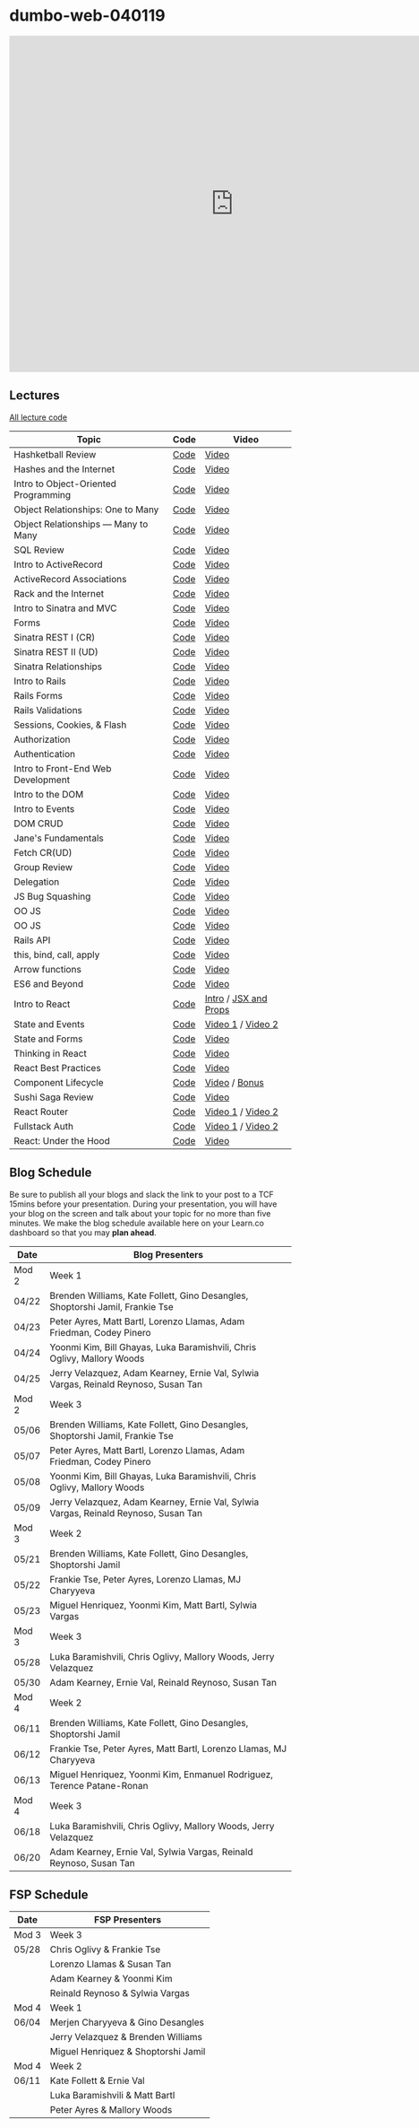 # dumbo-web-040119

<iframe src="https://calendar.google.com/calendar/embed?mode=WEEK&amp;height=600&amp;wkst=1&amp;bgcolor=%23FFFFFF&amp;src=flatironschool.com_beat8cpem9pjlrdtck98mm7aqo%40group.calendar.google.com&amp;color=%23B1365F&amp;src=flatironschool.com_gcf86fl54qj7dggvrp4a1qbvbg%40group.calendar.google.com&amp;color=%232F6309&amp;ctz=America%2FNew_York" style="border-width:0" width="800" height="600" frameborder="0" scrolling="no"></iframe>

## Lectures
[All lecture code](https://github.com/learn-co-students/dumbo-web-040119)

| Topic            | Code                | Video                |
| ---------------- |-------------------- |--------------------- |
| Hashketball Review | [Code][hashketball-code] | [Video][hashketball-vid] |
| Hashes and the Internet | [Code][hashes-and-internet-code] | [Video][hashes-and-internet-video] |
| Intro to Object-Oriented Programming | [Code][intro-object-oriented-programming-code] | [Video][intro-object-oriented-programming-video] |
| Object Relationships: One to Many | [Code][1-many-relationships-code] | [Video][1-many-relationships-video] |
| Object Relationships — Many to Many | [Code][object-relationships-many-many-code] | [Video][object-relationships-many-many-video] |
| SQL Review | [Code][sql-review-code] | [Video][sql-review-video] |
| Intro to ActiveRecord | [Code][intro-activerecord-code] | [Video][intro-activerecord-video] |
| ActiveRecord Associations | [Code][activerecord-associations-code] | [Video][activerecord-associations-video] |
| Rack and the Internet | [Code][rack-internet-code] | [Video][rack-internet-video] |
| Intro to Sinatra and MVC | [Code][intro-sinatra-mvc-code] | [Video][intro-sinatra-mvc-video] |
| Forms | [Code][forms-code] | [Video][forms-video] |
| Sinatra REST I (CR) | [Code][sinatra-rest-i-cr--code] | [Video][sinatra-rest-i-cr--video] |
| Sinatra REST II (UD) | [Code][sinatra-rest-ii-ud--code] | [Video][sinatra-rest-ii-ud--video] |
| Sinatra Relationships | [Code][sinatra-relationships-code] | [Video][sinatra-relationships-video] |
| Intro to Rails | [Code][intro-rails-code] | [Video][intro-rails-video] |
| Rails Forms | [Code][rails-forms-code] | [Video][rails-forms-video] |
| Rails Validations | [Code][rails-validations-code] | [Video][rails-validations-video] |
| Sessions, Cookies, & Flash | [Code][sessions-cookies-flash-code] | [Video][sessions-cookies-flash-video] |
| Authorization | [Code][authorization-code] | [Video][authorization-video] |
| Authentication | [Code][authentication-code] | [Video][authentication-video] |
| Intro to Front-End Web Development | [Code][intro-front-end-web-development-code] | [Video][intro-front-end-web-development-video] |
| Intro to the DOM | [Code][intro-dom-code] | [Video][intro-dom-video] |
| Intro to Events | [Code][intro-events--code] | [Video][intro-events--video] |
| DOM CRUD | [Code][dom-crud-code] | [Video][dom-crud-video] |
| Jane's Fundamentals | [Code][js-funds-code] | [Video][js-funds-vid] |
| Fetch CR(UD) | [Code][fetch-cr-ud--code] | [Video][fetch-cr-ud--video] |
| Group Review | [Code][group-review-code] | [Video][group-review-video] |
| Delegation | [Code][delegation-code] | [Video][delegation-video] |
| JS Bug Squashing | [Code][js-bug-squashing-code] | [Video][js-bug-squashing-video] |
| OO JS | [Code][oo-js-code] | [Video][oo-js-video] |
| OO JS | [Code][oo-js-code] | [Video][oo-js-video] |
| Rails API | [Code][rails-api-code] | [Video][rails-api-video] |
| this, bind, call, apply | [Code][this-bind-call-apply-code] | [Video][this-bind-call-apply-video] |
| Arrow functions | [Code][arrow-functions-code] | [Video][arrow-functions-video] |
| ES6 and Beyond | [Code][es6-beyond-code] | [Video][es6-beyond-video] |
| Intro to React | [Code](https://github.com/learn-co-students/dumbo-web-040119/tree/master/34-intro-to-react) | [Intro](https://youtu.be/hv0Cj9Q8Blc) / [JSX and Props](https://youtu.be/jgqbg56WfzU) |
| State and Events | [Code](https://github.com/learn-co-students/dumbo-web-040119/tree/master/35-state-events-conditional-rendering) | [Video 1](https://youtu.be/c36jYDa9QlM) / [Video 2](https://youtu.be/48l0GHM_oj4) |
| State and Forms | [Code](https://github.com/learn-co-students/dumbo-web-040119/tree/master/36-state-and-forms) | [Video](https://youtu.be/mdnQx0EIaJ0) |
| Thinking in React | [Code](https://github.com/learn-co-students/dumbo-web-040119/tree/master/37-thinking-in-react) | [Video](https://youtu.be/VQYErVYn2vo) |
| React Best Practices | [Code](https://github.com/learn-co-students/dumbo-web-040119/tree/master/38-react-best-practices) | [Video](https://youtu.be/frcY63sUI0o) |
| Component Lifecycle | [Code](https://github.com/learn-co-students/dumbo-web-040119/tree/master/39-component-lifecycle) | [Video](https://youtu.be/Jgcc4rN7RPY) / [Bonus](https://youtu.be/xcJYFAyh1w4) |
| Sushi Saga Review | [Code](https://github.com/learn-co-students/dumbo-web-040119/tree/master/40-sushi-review) | [Video](https://youtu.be/ScNQ95srobU) |
| React Router | [Code](https://github.com/learn-co-students/dumbo-web-040119/tree/master/41-react-router) | [Video 1](https://youtu.be/JIUYX2RSooo) / [Video 2](https://youtu.be/SE9BuWbkOj4) |
| Fullstack Auth | [Code](https://github.com/learn-co-students/dumbo-web-040119/tree/master/42-fullstack-auth) | [Video 1](https://youtu.be/C0eC4cX-3WM) / [Video 2](https://youtu.be/JSjIJNa32iw) |
| React: Under the Hood | [Code](https://github.com/learn-co-students/dumbo-web-040119/tree/master/43-react-under-the-hood) | [Video](https://youtu.be/yDd3FrvgXE8) |

[hashketball-code]: https://github.com/learn-co-students/dumbo-web-040119/tree/master/01-hashketball-review
[hashketball-vid]: https://www.youtube.com/watch?v=0U2nq6bCgLQ

[hashes-and-internet-code]: https://github.com/learn-co-students/dumbo-web-040119/tree/master/02-hashes-internet/
[hashes-and-internet-video]: http://youtu.be/XwUeicw7Osk

[intro-object-oriented-programming-code]: https://github.com/learn-co-students/dumbo-web-040119/tree/master/03-oo/
[intro-object-oriented-programming-video]: http://youtu.be/FeTIaXh48EM

[1-many-relationships-code]: https://github.com/learn-co-students/dumbo-web-040119/tree/master/04-one-to-many
[1-many-relationships-video]: https://www.youtube.com/watch?v=Lssf6NbDLeg

[object-relationships-many-many-code]: https://github.com/learn-co-students/dumbo-web-040119/tree/master/05-many-to-many/
[object-relationships-many-many-video]: http://youtu.be/zrrLJ7gQbas

[sql-review-code]: https://github.com/learn-co-students/dumbo-web-040119/tree/master/06-sql-review/
[sql-review-video]: http://youtu.be/eMO63ZYi404

[intro-activerecord-code]: https://github.com/learn-co-students/dumbo-web-040119/tree/master/07-active-record-intro
[intro-activerecord-video]: http://youtu.be/bcbNbD6UxOU

[activerecord-associations-code]: https://github.com/learn-co-students/dumbo-web-040119/tree/master/08-ar-associations
[activerecord-associations-video]: http://youtu.be/tIffYTZB23k

[rack-internet-code]: https://github.com/learn-co-students/dumbo-web-040119/tree/master/09-rack-internet
[rack-internet-video]: http://youtu.be/H3CJNUixhCI

[intro-sinatra-mvc-code]: https://github.com/learn-co-students/dumbo-web-040119/tree/master/10-sinatra-mvc
[intro-sinatra-mvc-video]: http://youtu.be/75gIS8iiztQ

[forms-code]: https://github.com/learn-co-students/dumbo-web-040119/tree/master/11-forms
[forms-video]: http://youtu.be/tRH0UnB928g

[sinatra-rest-i-cr--code]: https://github.com/learn-co-students/dumbo-web-040119/tree/master/12-rest
[sinatra-rest-i-cr--video]: http://youtu.be/NagE6YLbd9Q

[sinatra-rest-ii-ud--code]: https://github.com/learn-co-students/dumbo-web-040119/tree/master/12-rest
[sinatra-rest-ii-ud--video]: http://youtu.be/tEb1WMWm0M8

[sinatra-relationships-code]: https://github.com/learn-co-students/dumbo-web-040119/tree/master/13-sinatra-relationships/
[sinatra-relationships-video]: http://youtu.be/wGI1VXgx4Cw

[intro-rails-code]: https://github.com/learn-co-students/dumbo-web-040119/tree/master/14-intro-rails/
[intro-rails-video]: http://youtu.be/q3e1b-ljQEU

[rails-forms-code]: https://github.com/learn-co-students/dumbo-web-040119/tree/master/15-rails-forms/
[rails-forms-video]: http://youtu.be/HscPKVxXqXE

[rails-validations-code]: https://github.com/learn-co-students/dumbo-web-040119/tree/master/16-rails-validations/
[rails-validations-video]: http://youtu.be/p1v6SojRoLs

[sessions-cookies-flash-code]: https://github.com/learn-co-students/dumbo-web-040119/tree/master/18-sessions-cookies-flash/
[sessions-cookies-flash-video]: http://youtu.be/GP5ADEMmLgo

[authorization-code]: https://github.com/learn-co-students/dumbo-web-040119/tree/master/19-auth/
[authorization-video]: http://youtu.be/7daeWvBjX-U

[authentication-code]: https://github.com/learn-co-students/dumbo-web-040119/tree/master/19-auth/
[authentication-video]: http://youtu.be/h32s-biNRcw

[intro-front-end-web-development-code]: https://github.com/learn-co-students/dumbo-web-040119/tree/master/21-intro-fewd/
[intro-front-end-web-development-video]: http://youtu.be/R-wy_xN5OyA

[intro-dom-code]: https://github.com/learn-co-students/dumbo-web-040119/tree/master/22-dom/
[intro-dom-video]: http://youtu.be/_lj8XnywBCo

[intro-events--code]: https://github.com/learn-co-students/dumbo-web-040119/tree/master/23-events/
[intro-events--video]: http://youtu.be/kmkJknJGI-0

[dom-crud-code]: https://github.com/learn-co-students/dumbo-web-040119/tree/master/24-dom-crud/
[dom-crud-video]: http://youtu.be/XZfa4ASX0mg

[js-funds-code]: https://github.com/learn-co-students/dumbo-web-040119/tree/master/26-jane-fundamentals
[js-funds-vid]: https://youtu.be/t3UJ9gfy26o

[fetch-cr-ud--code]: https://github.com/learn-co-students/dumbo-web-040119/tree/master/28-fetch-ud/
[fetch-cr-ud--video]: http://youtu.be/77c7o4eKR8o

[group-review-code]: https://www.youtube.com/watch?v=dQw4w9WgXcQ
[group-review-video]: http://youtu.be/S_sD_BjkAXw

[delegation-code]: https://github.com/learn-co-students/dumbo-web-040119/tree/master/29-delegation/
[delegation-video]: http://youtu.be/NelOUm7f-dM

[js-bug-squashing-code]: https://github.com/learn-co-students/dumbo-web-040119/tree/master/30-debugging/
[js-bug-squashing-video]: http://youtu.be/J-sXEAiWsxI

[oo-js-code]: https://github.com/learn-co-students/dumbo-web-040119/tree/master/31-oojs/
[oo-js-video]: http://youtu.be/3S_TIKCuWHc

[oo-js-code]: https://github.com/learn-co-students/dumbo-web-040119/tree/master/31-oojs/
[oo-js-video]: http://youtu.be/H1_g1nv91IM

[rails-api-code]: https://github.com/learn-co-students/dumbo-web-040119/tree/master/32.5-rails-api/
[rails-api-video]: https://youtu.be/hXBf5z-Mp6Q

[this-bind-call-apply-code]: https://github.com/learn-co-students/dumbo-web-040119/tree/master/32-this-bind-call-apply/
[this-bind-call-apply-video]: http://youtu.be/DZsBvQ5xaNQ

[arrow-functions-code]: https://github.com/learn-co-students/dumbo-web-040119/tree/master/33-es6/
[arrow-functions-video]: http://youtu.be/7AUaBCLs_as

[es6-beyond-code]: https://github.com/learn-co-students/dumbo-web-040119/tree/master/33-es6/
[es6-beyond-video]: http://youtu.be/M73JLS2JSLs


## Blog Schedule

Be sure to publish all your blogs and slack the link to your post to a TCF 15mins before your presentation. During your presentation, you will have your blog on the screen and talk about your topic for no more than five minutes. We make the blog schedule available here on your Learn.co dashboard so that you may **plan ahead**. 

| **Date**  	| **Blog Presenters**                                                                                  |
|-------	|--------------------------------------------------------------------------------------------------------- |
| Mod 2   | Week 1 | 
| 04/22 	| Brenden Williams, Kate Follett, Gino Desangles, Shoptorshi Jamil, Frankie Tse |
| 04/23 	| Peter Ayres, Matt Bartl, Lorenzo Llamas, Adam Friedman, Codey Pinero |
| 04/24 	| Yoonmi Kim, Bill Ghayas, Luka Baramishvili, Chris Oglivy, Mallory Woods |
| 04/25 	| Jerry Velazquez, Adam Kearney, Ernie Val, Sylwia Vargas, Reinald Reynoso, Susan Tan|
| Mod 2   | Week 3 | 
| 05/06 	| Brenden Williams, Kate Follett, Gino Desangles, Shoptorshi Jamil, Frankie Tse |
| 05/07 	| Peter Ayres, Matt Bartl, Lorenzo Llamas, Adam Friedman, Codey Pinero |
| 05/08 	| Yoonmi Kim, Bill Ghayas, Luka Baramishvili, Chris Oglivy, Mallory Woods |
| 05/09  	| Jerry Velazquez, Adam Kearney, Ernie Val, Sylwia Vargas, Reinald Reynoso, Susan Tan|
| Mod 3   | Week 2 | 
| 05/21 	| Brenden Williams, Kate Follett, Gino Desangles, Shoptorshi Jamil |
| 05/22 	| Frankie Tse, Peter Ayres, Lorenzo Llamas, MJ Charyyeva |
| 05/23 	| Miguel Henriquez, Yoonmi Kim, Matt Bartl, Sylwia Vargas |
| Mod 3   | Week 3 | 
| 05/28  	| Luka Baramishvili, Chris Oglivy, Mallory Woods, Jerry Velazquez |
| 05/30  	| Adam Kearney, Ernie Val, Reinald Reynoso, Susan Tan|
| Mod 4   | Week 2 | 
| 06/11 	| Brenden Williams, Kate Follett, Gino Desangles, Shoptorshi Jamil |
| 06/12 	| Frankie Tse, Peter Ayres, Matt Bartl, Lorenzo Llamas, MJ Charyyeva |
| 06/13 	| Miguel Henriquez, Yoonmi Kim, Enmanuel Rodriguez, Terence Patane-Ronan |
| Mod 4   | Week 3 | 
| 06/18  	| Luka Baramishvili, Chris Oglivy, Mallory Woods, Jerry Velazquez |
| 06/20  	| Adam Kearney, Ernie Val, Sylwia Vargas, Reinald Reynoso, Susan Tan|


## FSP Schedule

| **Date**  	| **FSP Presenters**                                                                                  |
|-------	|--------------------------------------------------------------------------------------------------------- |
| Mod 3   | Week 3 | 
| 05/28 	| Chris Oglivy & Frankie Tse |
|       	| Lorenzo Llamas & Susan Tan |
|       	| Adam Kearney & Yoonmi Kim |
|       	| Reinald Reynoso & Sylwia Vargas |
| Mod 4   | Week 1 | 
| 06/04 	| Merjen Charyyeva & Gino Desangles |
|        	| Jerry Velazquez & Brenden Williams |
|       	| Miguel Henriquez & Shoptorshi Jamil |
| Mod 4   | Week 2 | 
| 06/11 	| Kate Follett & Ernie Val |
|  	      | Luka Baramishvili & Matt Bartl |
|       	| Peter Ayres & Mallory Woods |



